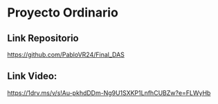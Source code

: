 # Proyecto Ordinario

## Link Repositorio
https://github.com/PabloVR24/Final_DAS

## Link Video:
https://1drv.ms/v/s!Au-pkhdDDm-Ng9U1SXKP1LnfhCUBZw?e=FLWyHb